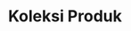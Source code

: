 ---
title: Koleksi Produk
description: Koleksi Produk
sections:
  - type: hero_section
    title: Semua Koleksi Produk
    align: center
    has_background: true
    design:
      container: false
      background:
        color: gray
        gradient_start: ''
        gradient_end: ''
        image: uploads/banner.jpg
        image_size: cover
        image_position: center
        image_aspect_ratio: '21:2'
  - type: collections_filter_section
    template: collections_filter_section
    title: semua produk
    url: /collections
    label: lihat koleksi
    filter: collections
---